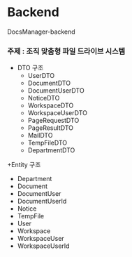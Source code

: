 # Backend
DocsManager-backend
### 주제 : 조직 맞춤형 파일 드라이브 시스템
+ DTO 구조
  + UserDTO
  + DocumentDTO
  + DocumentUserDTO
  + NoticeDTO
  + WorkspaceDTO
  + WorkspaceUserDTO
  + PageRequestDTO
  + PageResultDTO
  + MailDTO
  + TempFileDTO
  + DepartmentDTO
 
 +Entity 구조
  + Department
  + Document
  + DocumentUser
  + DocumentUserId
  + Notice
  + TempFile
  + User
  + Workspace
  + WorkspaceUser
  + WorkspaceUserId
